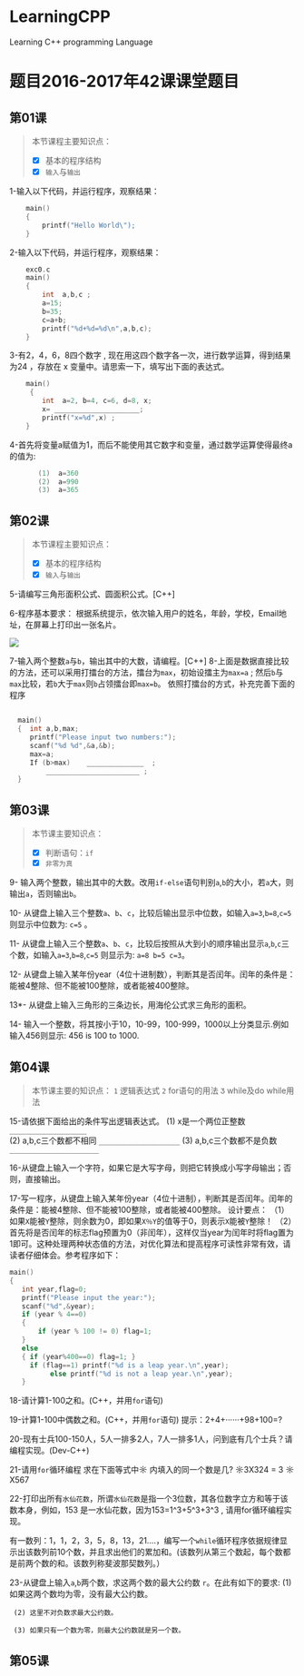 # LearningCPP
Learning C++ programming Language


# 题目2016-2017年42课课堂题目

## 第01课
> 本节课程主要知识点：
> - [x] 基本的程序结构
> - [x]  `输入`与`输出`

1-输入以下代码，并运行程序，观察结果：
```c++
    main()	
    {
     	printf("Hello World\");
    }
```
2-输入以下代码，并运行程序，观察结果：  
```c++
    exc0.c
    main()
    {
    	int  a,b,c ;
    	a=15; 
    	b=35;
    	c=a+b;
    	printf("%d+%d=%d\n",a,b,c); 
    }
```

3-有2，4，6，8四个数字 , 现在用这四个数字各一次，进行数学运算，得到结果为24 ，存放在 x 变量中。请思索一下，填写出下面的表达式。

```c++
    main()
     {
    	int  a=2, b=4, c=6, d=8, x;
      	x= _____________________;
    	printf("x=%d",x) ; 
    }  
```

4-首先将变量a赋值为1，而后不能使用其它数字和变量，通过数学运算使得最终a的值为:

```c++
       (1)  a=360  
       (2)  a=990
       (3)  a=365
```
## 第02课
> 本节课程主要知识点：
> - [x] 基本的程序结构
> - [x]  `输入`与`输出`

5-请编写三角形面积公式、圆面积公式。[C++]

6-程序基本要求：
根据系统提示，依次输入用户的姓名，年龄，学校，Email地址，在屏幕上打印出一张名片。

![](http://i.imgur.com/D7XmLjc.png)

7-输入两个整数`a`与`b`，输出其中的大数，请编程。[C++]
8-上面是数据直接比较的方法，还可以采用打擂台的方法，擂台为`max`，初始设擂主为`max=a` ;
然后`b`与`max`比较，若`b`大于`max`则`b`占领擂台即`max=b`。 依照打擂台的方式，补充完善下面的程序
```c++

  main()
  {  int a,b,max;
     printf("Please input two numbers:");
     scanf("%d %d",&a,&b);
     max=a;    
     If (b>max)    ______________  ;
         _______________________ ;
  } 
```

## 第03课
> 本节课主要知识点：
> - [x]  判断语句：``` if ```
> - [x]  ``` 非零为真 ```

9- 输入两个整数，输出其中的大数。改用`if-else`语句判别`a`,`b`的大小，若`a`大，则输出`a`，否则输出`b`。

10- 从键盘上输入三个整数`a`、`b`、`c`，比较后输出显示中位数，如输入`a=3`,`b=8`,`c=5`  则显示中位数为: `c=5` 。

11- 从键盘上输入三个整数`a`、`b`、`c`，比较后按照从大到小的顺序输出显示`a`,`b`,`c`三个数，如输入`a=3`,`b=8`,`c=5`  则显示为: `a=8 b=5 c=3`。

12- 从键盘上输入某年份year（4位十进制数），判断其是否闰年。闰年的条件是：能被4整除、但不能被100整除，或者能被400整除。

13*- 从键盘上输入三角形的三条边长，用海伦公式求三角形的面积。

14- 输入一个整数，将其按小于10，10-99，100-999，1000以上分类显示.例如输入456则显示: 456 is 100 to 1000.

## 第04课
> 本节课主要的知识点：
> ``` 1 ``` 逻辑表达式
> ``` 2 ``` for语句的用法
> ``` Ӡ ``` while及do while用法

15-请依据下面给出的条件写出逻辑表达式。
	 (1) x是一个两位正整数          ```___________________```            
	 (2) a,b,c三个数都不相同       ```____________________```
	 (3)  a,b,c三个数都不是负数     ```______________________```         

16-从键盘上输入一个字符，如果它是大写字母，则把它转换成小写字母输出；否则，直接输出。

17-写一程序，从键盘上输入某年份year（4位十进制），判断其是否闰年。闰年的条件是：能被4整除、但不能被100整除，或者能被400整除。
	设计要点：
	（1）如果`X`能被`Y`整除，则余数为0，即如果`X％Y`的值等于0，则表示`X`能被`Y`整除！
	（2）首先将是否闰年的标志flag预置为0（非闰年），这样仅当year为闰年时将flag置为1即可。这种处理两种状态值的方法，对优化算法和提高程序可读性非常有效，请读者仔细体会。参考程序如下：
	     
 ``` c++
main()
{ 
	int year,flag=0;
	printf("Please input the year:");
	scanf("%d",&year);
	if (year % 4==0)
	{
		if (year % 100 != 0) flag=1;
	}
	else
	{ if (year%400==0) flag=1; }
	  if (flag==1) printf("%d is a leap year.\n",year);
	       else printf("%d is not a leap year.\n",year);
	}
 ```
 
18-请计算1-100之和。(C++，并用`for`语句)

19-计算1-100中偶数之和。(C++，并用`for`语句)
   提示：2+4+······+98+100=?
   
20-现有士兵100-150人，5人一排多2人，7人一排多1人，问到底有几个士兵？请编程实现。(Dev-C++)
   
21-请用`for`循环编程  求在下面等式中☼ 内填入的同一个数是几?
	                    ☼3X324 = 3 ☼ X567
			    
22-打印出所有`水仙花数`，所谓`水仙花数`是指一个3位数，其各位数字立方和等于该数本身，例如，153 是一水仙花数，因为153=1^3+5^3+3^3 , 请用for循环编程实现。

有一数列：1，1，2，3，5，8，13，21….，编写一个`while`循环程序依据规律显示出该数列前10个数，并且求出他们的累加和。(该数列从第三个数起，每个数都是前两个数的和。该数列称斐波那契数列。）
	
23-从键盘上输入`a`,`b`两个数，求这两个数的最大公约数 `r`。在此有如下的要求:
	 (1) 如果这两个数均为零，没有最大公约数。
	 
	 (2) 这里不对负数求最大公约数。
	 
	 (3) 如果只有一个数为零，则最大公约数就是另一个数。


## 第05课
